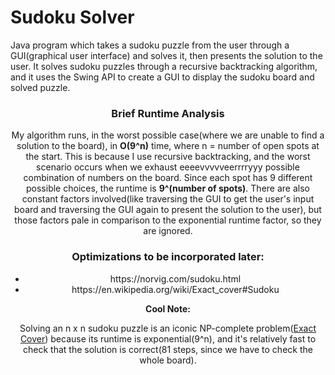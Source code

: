 # Sudoku Solver
<p>
Java program which takes a sudoku puzzle from the user through a GUI(graphical user interface) and solves it, then presents the solution to the user. It solves sudoku puzzles through a recursive backtracking algorithm, and it uses the Swing API to create a GUI to display the sudoku board and solved puzzle.
</p>
<header><h3>Brief Runtime Analysis</h3><header>
<p>
  My algorithm runs, in the worst possible case(where we are unable to find a solution to the board), in <b>O(9^n)</b> time, where n = number of open spots at the start. This is because I use recursive backtracking, and the worst scenario occurs when we exhaust eeeevvvvveerrrryyy possible combination of numbers on the board. Since each spot has 9 different possible choices, the runtime is <b>9^(number of spots)</b>. There are also constant factors involved(like traversing the GUI to get the user's input board and traversing the GUI again to present the solution to the user), but those factors pale in comparison to the exponential runtime factor, so they are ignored.
</p>
  <h3>Optimizations to be incorporated later:</h3>
  <ul>
    <li>https://norvig.com/sudoku.html</li>
    <li>https://en.wikipedia.org/wiki/Exact_cover#Sudoku</li>
  </ul>

<b>Cool Note:</b> 
<p>
  Solving an n x n sudoku puzzle is an iconic NP-complete problem(<a href="https://en.wikipedia.org/wiki/Exact_cover">Exact Cover</a>) because its runtime is exponential(9^n), and it's relatively fast to check that the solution is correct(81 steps, since we have to check the whole board).
</p>
